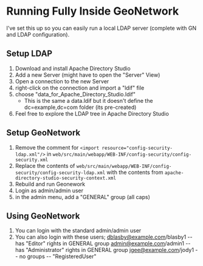 Running Fully Inside GeoNetwork
===============================

I've set this up so you can easily run a local LDAP server (complete with GN and LDAP configuration).

Setup LDAP
----------

1. Download and install Apache Directory Studio
2. Add a new Server (might have to open the "Server" View)
3. Open a connection to the new Server
4. right-click on the connection and import a "ldif" file
5. choose "data_for_Apache_Directory_Studio.ldif" 
    * This is the same a data.ldif but it doesn't define the dc=example,dc=com folder (its pre-created)
6. Feel free to explore the LDAP tree in Apache Directory Studio    
    

Setup GeoNetwork
---------------- 

1. Remove the comment for `<import resource="config-security-ldap.xml"/>` in `web/src/main/webapp/WEB-INF/config-security/config-security.xml`
2. Replace the contents of `web/src/main/webapp/WEB-INF/config-security/config-security-ldap.xml` with the contents from `apache-directory-studio-security-context.xml`
3. Rebuild and run Geonework
4. Login as admin/admin user
5. in the admin menu, add a "GENERAL" group (all caps) 

Using GeoNetwork
----------------
1. You can login with the standard admin/admin user
2. You can also login with these users;
   dblasby@example.com/blasby1 -- has "Editor" rights in GENERAL group
   admin@example.com/admin1 -- has "Administrator" rights in GENERAL group
   jgee@example.com/jody1 -- no groups -- "RegisteredUser"
   
